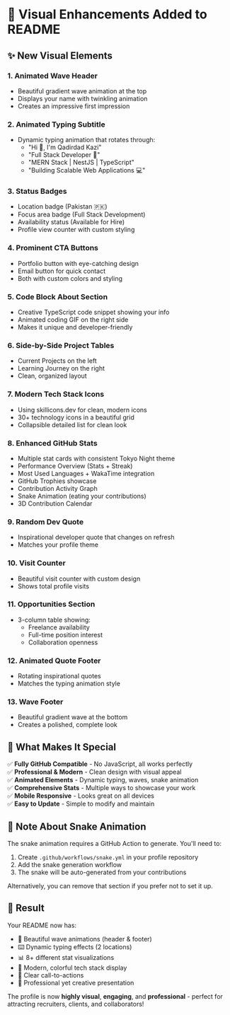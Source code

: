 # 🎨 Visual Enhancements Added to README

## ✨ New Visual Elements

### 1. **Animated Wave Header** 
- Beautiful gradient wave animation at the top
- Displays your name with twinkling animation
- Creates an impressive first impression

### 2. **Animated Typing Subtitle**
- Dynamic typing animation that rotates through:
  - "Hi 👋, I'm Qadirdad Kazi"
  - "Full Stack Developer 🚀"
  - "MERN Stack | NestJS | TypeScript"
  - "Building Scalable Web Applications 💻"

### 3. **Status Badges**
- Location badge (Pakistan 🇵🇰)
- Focus area badge (Full Stack Development)
- Availability status (Available for Hire)
- Profile view counter with custom styling

### 4. **Prominent CTA Buttons**
- Portfolio button with eye-catching design
- Email button for quick contact
- Both with custom colors and styling

### 5. **Code Block About Section**
- Creative TypeScript code snippet showing your info
- Animated coding GIF on the right side
- Makes it unique and developer-friendly

### 6. **Side-by-Side Project Tables**
- Current Projects on the left
- Learning Journey on the right
- Clean, organized layout

### 7. **Modern Tech Stack Icons**
- Using skillicons.dev for clean, modern icons
- 30+ technology icons in a beautiful grid
- Collapsible detailed list for clean look

### 8. **Enhanced GitHub Stats**
- Multiple stat cards with consistent Tokyo Night theme
- Performance Overview (Stats + Streak)
- Most Used Languages + WakaTime integration
- GitHub Trophies showcase
- Contribution Activity Graph
- Snake Animation (eating your contributions)
- 3D Contribution Calendar

### 9. **Random Dev Quote**
- Inspirational developer quote that changes on refresh
- Matches your profile theme

### 10. **Visit Counter**
- Beautiful visit counter with custom design
- Shows total profile visits

### 11. **Opportunities Section**
- 3-column table showing:
  - Freelance availability
  - Full-time position interest
  - Collaboration openness

### 12. **Animated Quote Footer**
- Rotating inspirational quotes
- Matches the typing animation style

### 13. **Wave Footer**
- Beautiful gradient wave at the bottom
- Creates a polished, complete look

## 🎯 What Makes It Special

✅ **Fully GitHub Compatible** - No JavaScript, all works perfectly  
✅ **Professional & Modern** - Clean design with visual appeal  
✅ **Animated Elements** - Dynamic typing, waves, snake animation  
✅ **Comprehensive Stats** - Multiple ways to showcase your work  
✅ **Mobile Responsive** - Looks great on all devices  
✅ **Easy to Update** - Simple to modify and maintain  

## 📝 Note About Snake Animation

The snake animation requires a GitHub Action to generate. You'll need to:

1. Create `.github/workflows/snake.yml` in your profile repository
2. Add the snake generation workflow
3. The snake will be auto-generated from your contributions

Alternatively, you can remove that section if you prefer not to set it up.

## 🚀 Result

Your README now has:
- 🌊 Beautiful wave animations (header & footer)
- ⌨️ Dynamic typing effects (2 locations)
- 📊 8+ different stat visualizations
- 🎨 Modern, colorful tech stack display
- 💼 Clear call-to-actions
- 🎯 Professional yet creative presentation

The profile is now **highly visual**, **engaging**, and **professional** - perfect for attracting recruiters, clients, and collaborators!

